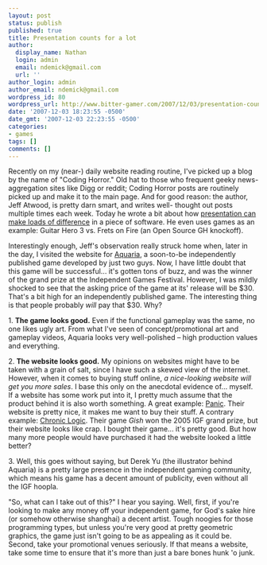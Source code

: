 ```yaml
---
layout: post
status: publish
published: true
title: Presentation counts for a lot
author:
  display_name: Nathan
  login: admin
  email: ndemick@gmail.com
  url: ''
author_login: admin
author_email: ndemick@gmail.com
wordpress_id: 80
wordpress_url: http://www.bitter-gamer.com/2007/12/03/presentation-counts-for-a-lot/
date: '2007-12-03 18:23:55 -0500'
date_gmt: '2007-12-03 22:23:55 -0500'
categories:
- games
tags: []
comments: []
---
```

<p>Recently on my (near-) daily website reading routine, I've picked up a blog by the name of "Coding Horror." Old hat to those who frequent geeky news-aggregation sites like Digg or reddit; Coding Horror posts are routinely picked up and make it to the main page. And for good reason: the author, Jeff Atwood, is pretty darn smart, and writes well- thought out posts multiple times each week. Today he wrote a bit about how <a href="http://www.codinghorror.com/blog/archives/001007.html" title="presentation can make loads of difference">presentation can make loads of difference</a> in a piece of software. He even uses games as an example: Guitar Hero 3 vs. Frets on Fire (an Open Source GH knockoff).</p>
<p>Interestingly enough, Jeff's observation really struck home when, later in the day, I visited the website for <a href="http://bit-blot.com/aquaria/" title="Aquaria">Aquaria</a>, a soon-to-be independently published game developed by just two guys. Now, I have little doubt that this game will be successful... it's gotten tons of buzz, and was the winner of the grand prize at the Independent Games Festival. However, I was mildly shocked to see that the asking price of the game at its' release will be $30. That's a bit high for an independently published game. The interesting thing is that people probably <em>will</em> pay that $30. Why?</p>
<p>1. <strong>The game looks good.</strong> Even if the functional gameplay was the same, no one likes ugly art. From what I've seen of concept/promotional art and gameplay videos, Aquaria looks very well-polished &ndash; high production values and everything.</p>
<p>2. <strong>The website looks good.</strong> My opinions on websites might have to be taken with a grain of salt, since I have such a skewed view of the internet. However, when it comes to buying stuff online, <em>a nice-looking website will get you more sales</em>. I base this only on the anecdotal evidence of... myself. If a website has some work put into it, I pretty much assume that the product behind it is also worth something. A great example: <a href="http://www.panic.com" title="Panic">Panic</a>. Their website is pretty nice, it makes me want to buy their stuff. A contrary example: <a href="http://www.chroniclogic.com/" title=Chronic Logic">Chronic Logic</a>. Their game <em>Gish</em> won the 2005 IGF grand prize, but their website looks like crap. I bought their game... it's pretty good. But how many more people would have purchased it had the website looked a little better?</p>
<p>3. Well, this goes without saying, but Derek Yu (the illustrator behind Aquaria) is a pretty large presence in the independent gaming community, which means his game has a decent amount of publicity, even without all the IGF hoopla.</p>
<p>"So, what can I take out of this?" I hear you saying. Well, first, if you're looking to make any money off your independent game, for God's sake hire (or somehow otherwise shanghai) a decent artist. Tough noogies for those programming types, but unless you're very good at pretty geometric graphics, the game just isn't going to be as appealing as it could be. Second, take your promotional venues seriously. If that means a website, take some time to ensure that it's more than just a bare bones hunk 'o junk.</p>
